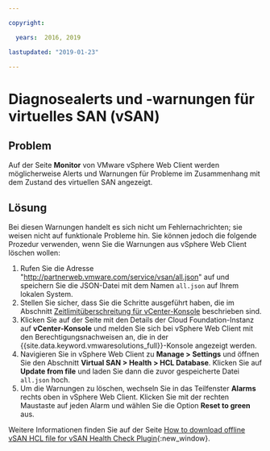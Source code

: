 ```yaml
---

copyright:

  years:  2016, 2019

lastupdated: "2019-01-23"

---
```


# Diagnosealerts und -warnungen für virtuelles SAN (vSAN)

## Problem
Auf der Seite **Monitor** von VMware vSphere Web Client werden möglicherweise Alerts und Warnungen für Probleme im Zusammenhang mit dem Zustand des virtuellen SAN angezeigt.

## Lösung
Bei diesen Warnungen handelt es sich nicht um Fehlernachrichten; sie weisen nicht auf funktionale Probleme hin. Sie können jedoch die folgende Prozedur verwenden, wenn Sie die Warnungen aus vSphere Web Client löschen wollen:

1. Rufen Sie die Adresse "http://partnerweb.vmware.com/service/vsan/all.json" auf und speichern Sie die JSON-Datei mit dem Namen `all.json` auf Ihrem lokalen System.
2. Stellen Sie sicher, dass Sie die Schritte ausgeführt haben, die im Abschnitt [Zeitlimitüberschreitung für vCenter-Konsole](/docs/services/vmwaresolutions/vmonic/trbl_timeout_vc_console.html) beschrieben sind.
3. Klicken Sie auf der Seite mit den Details der Cloud Foundation-Instanz auf **vCenter-Konsole** und melden Sie sich bei vSphere Web Client mit den Berechtigungsnachweisen an, die in der {{site.data.keyword.vmwaresolutions_full}}-Konsole angezeigt werden.
4. Navigieren Sie in vSphere Web Client zu **Manage > Settings** und öffnen Sie den Abschnitt **Virtual SAN > Health > HCL Database**. Klicken Sie auf **Update from file** und laden Sie dann die zuvor gespeicherte Datei `all.json` hoch.
5. Um die Warnungen zu löschen, wechseln Sie in das Teilfenster **Alarms** rechts oben in vSphere Web Client. Klicken Sie mit der rechten Maustaste auf jeden Alarm und wählen Sie die Option **Reset to green** aus.

Weitere Informationen finden Sie auf der Seite [How to download offline vSAN HCL file for vSAN Health Check Plugin](http://www.virtuallyghetto.com/2015/05/how-to-download-offline-vsan-hcl-file-for-vsan-health-check-plugin.html){:new_window}.
